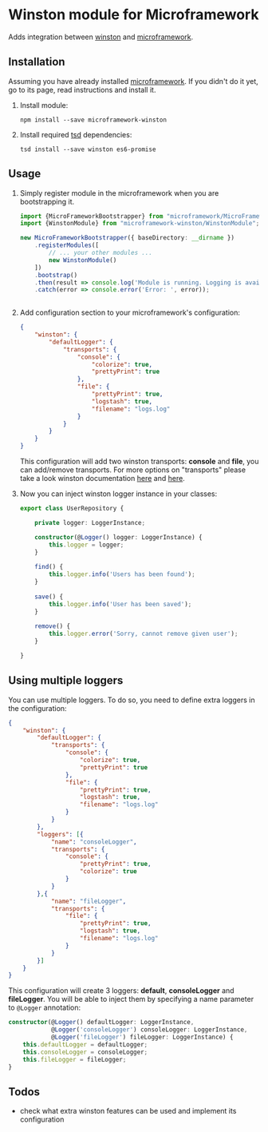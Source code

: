 # Winston module for Microframework

Adds integration between [winston][1] and [microframework][2].

## Installation

Assuming you have already installed [microframework][2]. If you didn't do it yet, go to its page, read instructions
 and install it.

1. Install module:

    `npm install --save microframework-winston`

2. Install required [tsd](http://definitelytyped.org/tsd/) dependencies:

    `tsd install --save winston es6-promise`

## Usage

1. Simply register module in the microframework when you are bootstrapping it.
    
    ```typescript
    import {MicroFrameworkBootstrapper} from "microframework/MicroFrameworkBootstrapper";
    import {WinstonModule} from "microframework-winston/WinstonModule";
    
    new MicroFrameworkBootstrapper({ baseDirectory: __dirname })
        .registerModules([
            // ... your other modules ...
            new WinstonModule()
        ])
        .bootstrap()
        .then(result => console.log('Module is running. Logging is available now.'))
        .catch(error => console.error('Error: ', error));
            
    ```
    
2. Add configuration section to your microframework's configuration:

    ```json
    {
        "winston": {
            "defaultLogger": {
                "transports": {
                    "console": {
                        "colorize": true,
                        "prettyPrint": true
                    },
                    "file": {
                        "prettyPrint": true,
                        "logstash": true,
                        "filename": "logs.log"
                    }
                }
            }
        }
    }
    ```
    
    This configuration will add two winston transports: **console** and **file**, you can add/remove transports.
    For more options on "transports" please take a look winston documentation
    [here](https://github.com/winstonjs/winston#working-with-multiple-loggers-in-winston) and 
    [here](https://github.com/winstonjs/winston/blob/master/docs/transports.md).

3. Now you can inject winston logger instance in your classes:

    ```typescript
    export class UserRepository {
    
        private logger: LoggerInstance;
    
        constructor(@Logger() logger: LoggerInstance) {
            this.logger = logger;
        }
        
        find() {
            this.logger.info('Users has been found');
        }
        
        save() {
            this.logger.info('User has been saved');
        }
        
        remove() {
            this.logger.error('Sorry, cannot remove given user');
        }
    
    }
    
    ```

## Using multiple loggers

You can use multiple loggers. To do so, you need to define extra loggers in the configuration:

```json
{
    "winston": {
        "defaultLogger": {
            "transports": {
                "console": {
                    "colorize": true,
                    "prettyPrint": true
                },
                "file": {
                    "prettyPrint": true,
                    "logstash": true,
                    "filename": "logs.log"
                }
            }
        },
        "loggers": [{
            "name": "consoleLogger",
            "transports": {
                "console": {
                    "prettyPrint": true,
                    "colorize": true
                }
            }
        },{
            "name": "fileLogger",
            "transports": {
                "file": {
                    "prettyPrint": true,
                    "logstash": true,
                    "filename": "logs.log"
                }
            }
        }]
    }
}

```

This configuration will create 3 loggers: **default**, **consoleLogger** and **fileLogger**. 
You will be able to inject them by specifying a name parameter to `@Logger` annotation:

```typescript
constructor(@Logger() defaultLogger: LoggerInstance,
            @Logger('consoleLogger') consoleLogger: LoggerInstance,
            @Logger('fileLogger') fileLogger: LoggerInstance) {
    this.defaultLogger = defaultLogger;
    this.consoleLogger = consoleLogger;
    this.fileLogger = fileLogger;
}
```

## Todos

* check what extra winston features can be used and implement its configuration

[1]: https://github.com/winstonjs/winston
[2]: https://github.com/PLEEROCK/microframework